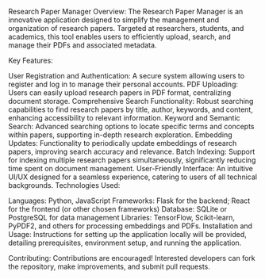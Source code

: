 Research Paper Manager
Overview: The Research Paper Manager is an innovative application designed to simplify the management and organization of research papers. Targeted at researchers, students, and academics, this tool enables users to efficiently upload, search, and manage their PDFs and associated metadata.

Key Features:

User Registration and Authentication: A secure system allowing users to register and log in to manage their personal accounts.
PDF Uploading: Users can easily upload research papers in PDF format, centralizing document storage.
Comprehensive Search Functionality: Robust searching capabilities to find research papers by title, author, keywords, and content, enhancing accessibility to relevant information.
Keyword and Semantic Search: Advanced searching options to locate specific terms and concepts within papers, supporting in-depth research exploration.
Embedding Updates: Functionality to periodically update embeddings of research papers, improving search accuracy and relevance.
Batch Indexing: Support for indexing multiple research papers simultaneously, significantly reducing time spent on document management.
User-Friendly Interface: An intuitive UI/UX designed for a seamless experience, catering to users of all technical backgrounds.
Technologies Used:

Languages: Python, JavaScript
Frameworks: Flask for the backend; React for the frontend (or other chosen frameworks)
Database: SQLite or PostgreSQL for data management
Libraries: TensorFlow, Scikit-learn, PyPDF2, and others for processing embeddings and PDFs.
Installation and Usage: Instructions for setting up the application locally will be provided, detailing prerequisites, environment setup, and running the application.

Contributing: Contributions are encouraged! Interested developers can fork the repository, make improvements, and submit pull requests.
